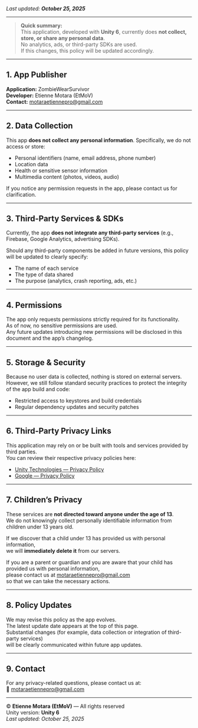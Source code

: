 *Last updated: **October 25, 2025***

---

> **Quick summary:**  
> This application, developed with **Unity 6**, currently does **not collect, store, or share any personal data**.  
> No analytics, ads, or third-party SDKs are used.  
> If this changes, this policy will be updated accordingly.

---

## 1. App Publisher
**Application:** ZombieWearSurvivor  
**Developer:** Etienne Motara (EtMoV)  
**Contact:** [motaraetiennepro@gmail.com](mailto:motaraetiennepro@gmail.com)

---

## 2. Data Collection
This app **does not collect any personal information**. Specifically, we do not access or store:

- Personal identifiers (name, email address, phone number)
- Location data
- Health or sensitive sensor information
- Multimedia content (photos, videos, audio)

If you notice any permission requests in the app, please contact us for clarification.

---

## 3. Third-Party Services & SDKs
Currently, the app **does not integrate any third-party services** (e.g., Firebase, Google Analytics, advertising SDKs).  

Should any third-party components be added in future versions, this policy will be updated to clearly specify:

- The name of each service  
- The type of data shared  
- The purpose (analytics, crash reporting, ads, etc.)

---

## 4. Permissions
The app only requests permissions strictly required for its functionality.  
As of now, no sensitive permissions are used.  
Any future updates introducing new permissions will be disclosed in this document and the app’s changelog.

---

## 5. Storage & Security
Because no user data is collected, nothing is stored on external servers.  
However, we still follow standard security practices to protect the integrity of the app build and code:

- Restricted access to keystores and build credentials  
- Regular dependency updates and security patches

---

## 6. Third-Party Privacy Links
This application may rely on or be built with tools and services provided by third parties.  
You can review their respective privacy policies here:

- [Unity Technologies — Privacy Policy](https://unity.com/fr/legal/privacy-policy)
- [Google — Privacy Policy](https://policies.google.com/privacy)

---

## 7. Children’s Privacy
These services are **not directed toward anyone under the age of 13**.  
We do not knowingly collect personally identifiable information from children under 13 years old.  

If we discover that a child under 13 has provided us with personal information,  
we will **immediately delete it** from our servers.  

If you are a parent or guardian and you are aware that your child has provided us with personal information,  
please contact us at [motaraetiennepro@gmail.com](mailto:motaraetiennepro@gmail.com)  
so that we can take the necessary actions.

---

## 8. Policy Updates
We may revise this policy as the app evolves.  
The latest update date appears at the top of this page.  
Substantial changes (for example, data collection or integration of third-party services)  
will be clearly communicated within future app updates.

---

## 9. Contact
For any privacy-related questions, please contact us at:  
📧 [motaraetiennepro@gmail.com](mailto:motaraetiennepro@gmail.com)

---

© **Etienne Motara (EtMoV)** — All rights reserved  
Unity version: **Unity 6**  
_Last updated: October 25, 2025_

